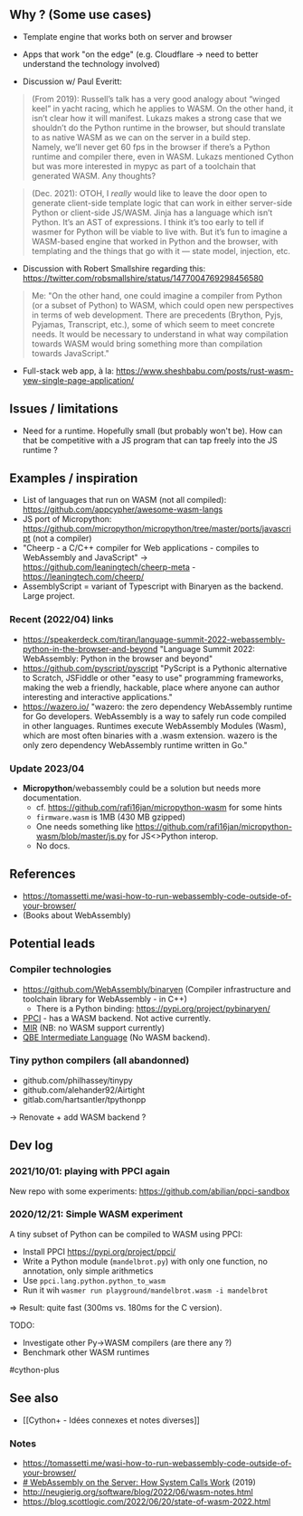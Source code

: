 ## Why ? (Some use cases)

- Template engine that works both on server and browser
- Apps that work "on the edge" (e.g. Cloudflare -> need to better understand the technology involved)

- Discussion w/ Paul Everitt:
  
> (From 2019): Russell’s talk has a very good analogy about “winged keel” in yacht racing, which he applies to WASM. On the other hand, it isn’t clear how it will manifest. Lukazs makes a strong case that we shouldn’t do the Python runtime in the browser, but should translate to as native WASM as we can on the server in a build step.  
> Namely, we’ll never get 60 fps in the browser if there’s a Python runtime and compiler there, even in WASM.
> Lukazs mentioned Cython but was more interested in mypyc as part of a toolchain that generated WASM. Any thoughts?

> (Dec. 2021): OTOH, I *really* would like to leave the door open to generate client-side template logic that can work in either server-side Python or client-side JS/WASM. Jinja has a language which isn’t Python. It’s an AST of expressions.
> I think it’s too early to tell if wasmer for Python will be viable to live with. But it’s fun to imagine a WASM-based engine that worked in Python and the browser, with templating and the things that go with it — state model, injection, etc.

- Discussion with Robert Smallshire regarding this: https://twitter.com/robsmallshire/status/1477004769298456580

> Me: "On the other hand, one could imagine a compiler from Python (or a subset of Python) to WASM, which could open new perspectives in terms of web development. There are precedents (Brython, Pyjs, Pyjamas, Transcript, etc.), some of which seem to meet concrete needs. It would be necessary to understand in what way compilation towards WASM would bring something more than compilation towards JavaScript."

- Full-stack web app, à la: https://www.sheshbabu.com/posts/rust-wasm-yew-single-page-application/

## Issues / limitations

- Need for a runtime. Hopefully small (but probably won't be). How can that be competitive with a JS program that can tap freely into the JS runtime ?

## Examples / inspiration

- List of languages that run on WASM (not all compiled): https://github.com/appcypher/awesome-wasm-langs
- JS port of Micropython: https://github.com/micropython/micropython/tree/master/ports/javascript (not a compiler)
- "Cheerp - a C/C++ compiler for Web applications - compiles to WebAssembly and JavaScript" -> https://github.com/leaningtech/cheerp-meta - https://leaningtech.com/cheerp/
- AssemblyScript = variant of Typescript with Binaryen as the backend. Large project.

### Recent (2022/04) links

- https://speakerdeck.com/tiran/language-summit-2022-webassembly-python-in-the-browser-and-beyond "Language Summit 2022: WebAssembly: Python in the browser and beyond"
- https://github.com/pyscript/pyscript "PyScript is a Pythonic alternative to Scratch, JSFiddle or other "easy to use" programming frameworks, making the web a friendly, hackable, place where anyone can author interesting and interactive applications."
- https://wazero.io/ "wazero: the zero dependency WebAssembly runtime for Go developers. WebAssembly is a way to safely run code compiled in other languages. Runtimes execute WebAssembly Modules (Wasm), which are most often binaries with a .wasm extension. wazero is the only zero dependency WebAssembly runtime written in Go."

### Update 2023/04

- **Micropython**/webassembly could be a solution but needs more documentation.
    - cf. https://github.com/rafi16jan/micropython-wasm for some hints
    - `firmware.wasm` is 1MB (430 MB gzipped)
    - One needs something like https://github.com/rafi16jan/micropython-wasm/blob/master/js.py for JS<>Python interop.
    - No docs.

## References

- https://tomassetti.me/wasi-how-to-run-webassembly-code-outside-of-your-browser/
- (Books about WebAssembly)

## Potential leads

### Compiler technologies

- https://github.com/WebAssembly/binaryen (Compiler infrastructure and toolchain library for WebAssembly - in C++)
    - There is a Python binding: https://pypi.org/project/pybinaryen/
- [PPCI](https://github.com/windelbouwman/ppci) - has a WASM backend. Not active currently.
- [MIR](https://github.com/vnmakarov/mir) (NB: no WASM support currently)
- [QBE Intermediate Language](https://c9x.me/compile/doc/il.html) (No WASM backend).

### Tiny python compilers (all abandonned)

- github.com/philhassey/tinypy
- github.com/alehander92/Airtight
- gitlab.com/hartsantler/tpythonpp

→ Renovate + add WASM backend ?

## Dev log

### 2021/10/01: playing with PPCI again
New repo with some experiments: <https://github.com/abilian/ppci-sandbox>

### 2020/12/21: Simple WASM experiment

A tiny subset of Python can be compiled to WASM using PPCI:

- Install PPCI <https://pypi.org/project/ppci/>
- Write a Python module (`mandelbrot.py`) with only one function, no annotation, only simple arithmetics
- Use `ppci.lang.python.python_to_wasm`
- Run it wih `wasmer run playground/mandelbrot.wasm -i mandelbrot`

=> Result: quite fast (300ms vs. 180ms for the C version).

TODO: 

- Investigate other Py->WASM compilers (are there any ?)
- Benchmark other WASM runtimes

#cython-plus

## See also

- [[Cython+ - Idées connexes et notes diverses]]

### Notes

- https://tomassetti.me/wasi-how-to-run-webassembly-code-outside-of-your-browser/
- [# WebAssembly on the Server: How System Calls Work](https://christine.website/talks/webassembly-on-the-server-system-calls-2019-05-31) (2019)
- http://neugierig.org/software/blog/2022/06/wasm-notes.html
- https://blog.scottlogic.com/2022/06/20/state-of-wasm-2022.html
